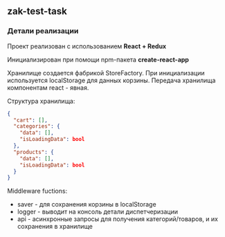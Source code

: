 ## zak-test-task

### Детали реализации

Проект реализован с использованием **React + Redux**

Инициализирован при помощи npm-пакета **create-react-app**

Хранилище создается фабрикой StoreFactory.
При инициализации используется localStorage для данных корзины.
Передача хранилища компонентам react - явная.

Структура хранилища:

```json
{
  "cart": [],
  "categories": {
    "data": [],
    "isLoadingData": bool
  },
  "products": {
    "data": [],
    "isLoadingData": bool
  }
}
```

Middleware fuctions:

- saver - для сохранения корзины в localStorage
- logger - выводит на консоль детали диспетчеризации
- api - асинхронные запросы для получения категорий/товаров, и их сохранения в хранилище